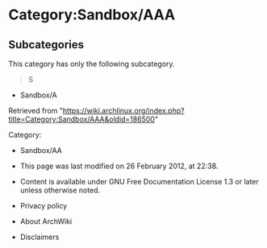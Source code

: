 Category:Sandbox/AAA
====================

Subcategories
-------------

This category has only the following subcategory.

> S

-   Sandbox/A

Retrieved from
"https://wiki.archlinux.org/index.php?title=Category:Sandbox/AAA&oldid=186500"

Category:

-   Sandbox/AA

-   This page was last modified on 26 February 2012, at 22:38.
-   Content is available under GNU Free Documentation License 1.3 or
    later unless otherwise noted.
-   Privacy policy
-   About ArchWiki
-   Disclaimers
